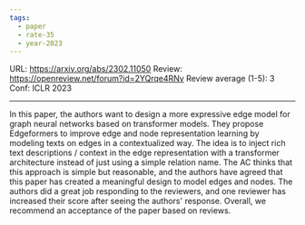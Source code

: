 ```yaml
---
tags:
  - paper
  - rate-35
  - year-2023
---
```

URL: https://arxiv.org/abs/2302.11050
Review: https://openreview.net/forum?id=2YQrqe4RNv
Review average (1-5): 3
Conf: ICLR 2023

---

In this paper, the authors want to design a more expressive edge model for graph neural networks based on transformer models. They propose Edgeformers to improve edge and node representation learning by modeling texts on edges in a contextualized way. The idea is to inject rich text descriptions / context in the edge representation with a transformer architecture instead of just using a simple relation name. The AC thinks that this approach is simple but reasonable, and the authors have agreed that this paper has created a meaningful design to model edges and nodes. The authors did a great job responding to the reviewers, and one reviewer has increased their score after seeing the authors' response. Overall, we recommend an acceptance of the paper based on reviews.